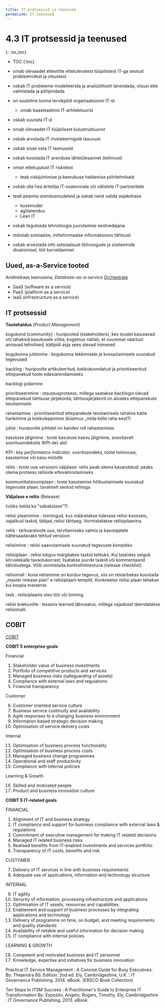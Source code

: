 ```yaml
---
title: IT protsessid ja teenused
permalink: IT-teenused
---
```


# 4.3 IT protsessid ja teenused
{: .no_toc}

- TOC
{:toc}

- omab ülevaadet ettevõtte ettetulevatest tüüpilistest IT-ga seotud probleemidest ja otsustest
- oskab IT probleeme modelleerida ja analüütiliselt lahendada, otsusi ette valmistada ja põhjendada
- on suuteline looma tervikpildi organisatsiooni IT-st
  - omab baasteadmisi IT-arhitektuurist
- oskab suunata IT-d 
- omab ülevaadet IT tüüpilisest kulustruktuurist
- oskab arvutada IT investeeringute tasuvust
- oskab sisse osta IT teenuseid
- oskab koostada IT arenduse lähteülesannet (tellimust)
- oman ettekujutust IT riskidest
  - teab riskijuhtimise ja keerukuse haldamise põhitehnikaid
- oskab olla hea äritellija IT-osakonnale või välistele IT-partneritele
- teab peamisi arendusmudeleid ja oskab neist valida asjakohase
  - kosemudel
  - agiilarendus
  - Lean IT
- oskab tegutseda tehnoloogia juurutamise eestvedajana
- mõistab sotsiaalse, mitteformaalse informatsiooni tähtsust
- oskab arvestada info sotsiaalsust töövoogude ja süsteemide disainimisel, töö korraldamisel

## Uued, as-a-Service tooted

Andmebaas teenusena, _Database-as-a-service_ [Orchestrate](https://orchestrate.io/)

- SaaS (software as a service)
- PaaS (platform as a service)
- IaaS (infrastructure as a service)

## IT protsessid

__Tootehaldus__ (_Product Management_)
 
kogukond (community)
: huvipooled (stakeholders), kes toodet kasutavad või tahaksid kasutusele võtta; kogemus näitab, et suuremat väärtust annavad tehnilised, kättpidi asja sees olevad inimesed

kogukonna juhtimine
: kogukonna tekkimisele ja koospüsimisele suunatud tegevused

backlog
: huvipoolte artikuleeritud, kokkukoondatud ja prioritiseeritud ettepanekud toote edasiarendamiseks

backlogi pidamine

prioritiseerimine
: otsustusprotsess, millega seatakse backlogis olevad ettepanekud tähtsuse järjekorda; tähtsusjärjekord on aluseks ettepanekute teostamisele

rahastamine
: prioritiseeritud ettepanekute teostamisele rahalise katte hankimine ja kokkuleppimine (küsimus „mida kelle raha eest?)

juhid
: huvipoolte juhtidel on kandev roll rahastamises

kasutuse jälgimine
: toote kasutuse kasvu jälgimine, soovitavalt sooritusindeksite (KPI-de) abil

KPI
: _key performance indicator_, sooritusindeks, toote toimivuse, kasutamise või kasu mõõdik

reliis
: toote uue versiooni väljalase; reliis peab olema kavandatud; peaks olema protsess reliiside ettevalmistamiseks

kommunikatsiooniplaan
: toote kasutamise hõlbustamisele suunatud tegevuste plaan, tavaliselt seotud reliisiga
 
__Väljalase e reliis__ (Release)

(võiks öelda ka "vabakslase"?)
 
reliisi plaanimine
: toimingud, kus määratakse tulevase reliisi koosseis, vajalikud taskid, täitjad, reliisi tähtaeg. Vormistatakse reliisiplaanina

reliis
: tarkvaratoote uus, tarvitamiseks valmis ja kasutajatele kättesaadavaks tehtud versioon

relisiimine
: reliisi saavutamisele suunatud tegevuste kompleks

reliisiplaan
: reliisi käigus märgitakse taskid tehtuks. Kui taskides selgub kõrvalekalle tavaolukorrast, lisatakse juurde taskid või kommentaarid tähistustega. Võib vormistada kontrollnimestuna (release checklist).

reliisimall
: kuna reliisimine on korduv tegevus, siis on otstarbekas koostada „master release plan“ e reliisiplaani templiit. Konkreetse reliisi plaan tehakse kui koopia masterist.

task
: reliisiplaanis olev töö või toiming

reliisi kokkuvõte
: lessons learned läbivaatus, millega vajadusel täiendatakse reliisimalli.

## COBIT

[COBIT](https://en.wikipedia.org/wiki/COBIT)

__COBIT 5 enterprise goals__

Financial

1. Stakeholder value of business investments
2. Portfolio of competitive products and services
3. Managed business risks (safeguarding of assets)
4. Compliance with external laws and regulations
5. Financial transparency

Customer

6. Customer oriented service culture
7. Business service continuity and availability
8. Agile responses to a changing business environment
9. Information based strategic decision making
10. Optimisation of service delivery costs

Internal

11. Optimisation of business process functionality
12. Optimisation of business process costs
13. Managed business change programmes
14. Operational and staff productivity
15. Compliance with internal policies

Learning & Growth

16. Skilled and motivated people
17. Product and business innovation culture

__COBIT 5 IT-related goals__

FINANCIAL

1. Alignment of IT and business strategy
2. IT compliance and support for business compliance with external laws & regulations
3. Commitment of executive management for making IT related decisions
4. Managed IT related business risks
5. Realised benefits from IT-enabled investments and services portfolio
6. Transparency of IT costs, benefits and risk

CUSTOMER

7. Delivery of IT services in line with business requirements
8. Adequate use of applications, information and technology structure

INTERNAL

9. IT agility
10. Security of information, processing infrastructure and applications
11. Optimisation of IT assets, resources and capabilities
12. Enablement and support of business processes by integrating applications and technology
13. Delivery of programme on time, on budget, and meeting requirements and quality standards
14. Availability of reliable and useful information for decision making
15. IT compliance with internal policies

LEARNING & GROWTH

16. Competent and motivated business and IT personnel
17. Knowledge, expertise and initiatives for business innovation

Practical IT Service Management : A Concise Guide for Busy Executives. By: Thejendra BS. Edition: 2nd ed. Ely, Cambridgeshire, U.K. : IT Governance Publishing. 2014. eBook. (EBSCO Book Collection)

Ten Steps to ITSM Success : A Practitioner's Guide to Enterprise IT Transformation
By: Esposito, Angelo; Rogers, Timothy. Ely, Cambridgeshire : IT Governance Publishing. 2013. eBook.
